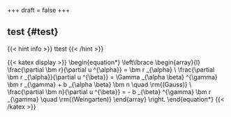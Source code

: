 +++
draft = false
+++

## test {#test}

{{< hint info >}}
ttest
{{< /hint >}}

{{< katex display >}}
\begin{equation*}
    \left\lbrace
         \begin{array}{l}
         \frac{\partial \bm r}{\partial u ^{\alpha}} = \bm r _{\alpha}
         \\
         \frac{\partial \bm r _{\alpha}}{\partial u ^{\beta}} = \Gamma _{\alpha \beta} ^{\gamma} \bm r _{\gamma} + b _{\alpha \beta} \bm n \quad \rm{(Gauss)}
         \\
         \frac{\partial \bm n}{\partial u ^{\beta}} = - b _{\beta} ^{\gamma} \bm r _{\gamma}  \quad \rm{(Weingarten)}
         \end{array}
     \right.
  \end{equation*}
{{< /katex >}}

